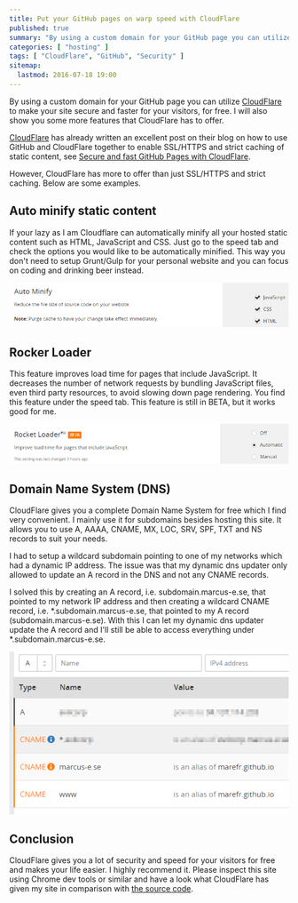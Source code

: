 ```yaml
---
title: Put your GitHub pages on warp speed with CloudFlare
published: true
summary: "By using a custom domain for your GitHub page you can utilize CloudFlare to make your site secure and faster for your visitors, for free. I will also show you some more features that CloudFlare has to offer."
categories: [ "hosting" ]
tags: [ "CloudFlare", "GitHub", "Security" ]
sitemap:
  lastmod: 2016-07-18 19:00
---
```


By using a custom domain for your GitHub page you can utilize [CloudFlare](https://www.cloudflare.com) to make your site secure and faster for your visitors, for free. I will also show you some more features that CloudFlare has to offer.

<!-- more -->

[CloudFlare](https://www.cloudflare.com) has already written an excellent post on their blog on how to use GitHub and CloudFlare together to enable SSL/HTTPS and strict caching of static content, see [Secure and fast GitHub Pages with CloudFlare](https://blog.cloudflare.com/secure-and-fast-github-pages-with-cloudflare/).

However, CloudFlare has more to offer than just SSL/HTTPS and strict caching. Below are some examples.

## Auto minify static content
If your lazy as I am Cloudflare can automatically minify all your hosted static content such as HTML, JavaScript and CSS. Just go to the speed tab and check the options you would like to be automatically minified. This way you don't need to setup Grunt/Gulp for your personal website and you can focus on coding and drinking beer instead.

![CloudFlare auto minify screenshot](/public/uploads/cloudflare-minify.png "CloudFlare auto minify screenshot")

## Rocker Loader
This feature improves load time for pages that include JavaScript. It decreases the number of network requests by bundling JavaScript files, even third party resources, to avoid slowing down page rendering. You find this feature under the speed tab. This feature is still in BETA, but it works good for me.

![CloudFlare Rocket Loader screenshot](/public/uploads/cloudflare-rocket-loader.png "CloudFlare Rocket Loader screenshot")

## Domain Name System (DNS)
CloudFlare gives you a complete Domain Name System for free which I find very convenient. I mainly use it for subdomains besides hosting this site. It allows you to use A, AAAA, CNAME, MX, LOC, SRV, SPF, TXT and NS records to suit your needs.

I had to setup a wildcard subdomain pointing to one of my networks which had a dynamic IP address. The issue was that my dynamic dns updater only allowed to update an A record in the DNS and not any CNAME records.

I solved this by creating an A record, i.e. subdomain.marcus-e.se, that pointed to my network IP address and then creating a wildcard CNAME record, i.e. *.subdomain.marcus-e.se, that pointed to my A record (subdomain.marcus-e.se). With this I can let my dynamic dns updater update the A record and I'll still be able to access everything under *.subdomain.marcus-e.se.

![CloudFlare DNS screenshot](/public/uploads/cloudflare-dns.png "CloudFlare DNS screenshot")

## Conclusion
CloudFlare gives you a lot of security and speed for your visitors for free and makes your life easier. I highly recommend it. Please inspect this site using Chrome dev tools or similar and have a look what CloudFlare has given my site in comparison with [the source code](https://github.com/marefr/marefr.github.io).